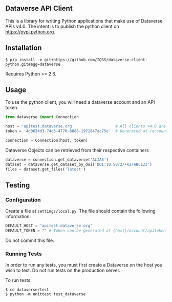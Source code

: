 ## Dataverse API Client

This is a library for writing Python applications that make use of Dataverse
APIs v4.0.  The intent is to publish the python client on https://pypi.python.org.

## Installation

    $ pip install -e git+https://github.com/IQSS/dataverse-client-python.git#egg=dataverse
    
Requires Python >= 2.6.


## Usage

To use the python client, you will need a dataverse account and an API token.
```python
from dataverse import Connection

host = 'apitest.dataverse.org'                  # All clients >4.0 are supported
token = '4d0634d3-74d5-4770-8088-1971847ac75e'  # Generated at /account/apitoken

connection = Connection(host, token)
```

Dataverse Objects can be retrieved from their respective containers
```python
dataverse = connection.get_dataverse('ALIAS')
dataset = dataverse.get_dataset_by_doi('DOI:10.5072/FK2/ABC123')
files = dataset.get_files('latest')
```

## Testing

### Configuration

Create a file at `settings/local.py`. The file should contain the following
information:

```python
DEFAULT_HOST = "apitest.dataverse.org"
DEFAULT_TOKEN = "" # Token can be generated at {host}/account/apitoken
```

Do not commit this file.

### Running Tests

In order to run any tests, you must first create a Dataverse on the
host you wish to test. Do not run tests on the production server.

To run tests:

    $ cd dataverse/test
    $ python -m unittest test_dataverse
